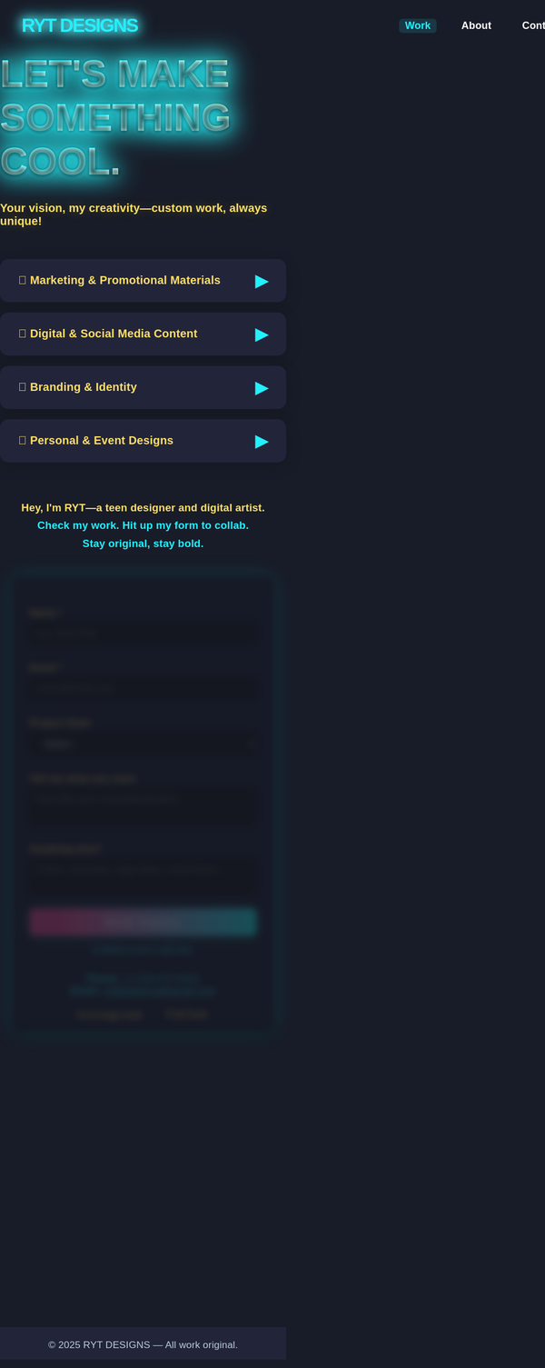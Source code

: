 
<html lang="en">
<head>
  <meta charset="UTF-8" />
  <meta name="viewport" content="width=device-width,initial-scale=1.0"/>
  <title>RYT DESIGNS | Portfolio</title>
  <link href="https://fonts.googleapis.com/css2?family=Montserrat:wght@900;700;400&display=swap" rel="stylesheet">
  <link href="https://calendar.google.com/calendar/scheduling-button-script.css" rel="stylesheet">
  <script src="https://calendar.google.com/calendar/scheduling-button-script.js" async></script>
  <style>
    :root {
      --main-bg: #181c28;
      --panel-bg: #22243a;
      --neon: #23f0ff;
      --accent: #ffe066;
      --white: #fff;
      --hot: #ff4d97;
      --input-bg: #191a1f;
      --form-glow: 0 0 34px #13fff5aa;
      --panel-radius: 15px;
      --shadow: 0 7px 24px #1114;
    }
    html,body {
      background: var(--main-bg);
      color: var(--white);
      font-family: 'Montserrat', Arial, sans-serif;
      min-height: 100vh;
      margin:0;
      padding:0;
    }
    body { letter-spacing: .01em; }
    .nav {
      max-width:1280px;width:100vw;padding:26px 38px 26px 38px;margin:auto;
      display:flex;align-items:center;justify-content:space-between;
      background:transparent;
    }
    .logo { 
      font-size: 2.1rem;
      font-weight: 900;
      color: var(--neon);
      letter-spacing: -2px;
      filter: drop-shadow(0 0 13px var(--neon));
      user-select:none;cursor:pointer;
      text-shadow: 0 0 18px #8ff;
    }
    .menu {
      display:flex;gap:34px;font-weight:700;font-size:1.13rem;user-select:none;
    }
    .menu a {
      color:var(--white);text-decoration:none;transition:.2s;padding:2px 10px;border-radius:6px;
    }
    .menu a.active,.menu a:hover { color:var(--neon); background:rgba(35,240,255,0.13);}
    @media(max-width:700px){ .nav {flex-direction:column;padding:13px 2vw;} .logo {font-size: 1.3rem;} .menu{gap:18px;}}

    .hero {
      text-align:center;margin-top:12px;margin-bottom:12px;
    }
    .hero-title {
      font-size: clamp(2.2rem,7vw,4.5rem);
      font-weight: 900;
      color: var(--neon);
      background: linear-gradient(90deg, #23f0ff 40%, #ffe066 95%);
      -webkit-background-clip: text;
      -webkit-text-fill-color: transparent;
      background-clip: text;
      text-shadow: 0 0 48px var(--neon), 0 2px 8px #000f, 0 1px 1px #d9dcd6;
      filter: brightness(1.5) drop-shadow(0 0 22px #23f0ff);
      letter-spacing:0;
      animation: neonPulse 2.5s infinite alternate;
      margin-bottom: .5em;
      user-select:none;
      text-transform:uppercase;
    }
    @keyframes neonPulse {
      0% { filter: brightness(1.3) drop-shadow(0 0 18px #23f0ff);}
      100% { filter: brightness(1.8) drop-shadow(0 0 31px #ffe066);}
    }
    .hero-sub {
      font-size:1.26rem;font-weight:600;color:var(--accent);text-shadow: 0 1px 19px #ffe06644;
    }

    /* Accordion Styles */
    .accordion {
      max-width: 670px; margin:55px auto 38px auto;
    }
    .accordion-section {
      background: var(--panel-bg);
      margin-bottom: 18px;
      border-radius: var(--panel-radius);
      box-shadow: var(--shadow);
      overflow: hidden;
      transition: box-shadow .24s;
    }
    .accordion-header {
      padding: 21px 32px;
      font-size: 1.25rem;
      font-weight: 800;
      letter-spacing: 0.01em;
      color: var(--accent);
      cursor: pointer;
      position: relative;
      display: flex;
      align-items: center;
      user-select: none;
      background: none;
      border: none;
      width: 100%;
      outline: none;
      transition: background 0.19s;
    }
    .accordion-header:hover,
    .accordion-section.open .accordion-header {
      background: #2a314e;
    }
    .accordion-header .arrow {
      margin-left:auto;
      transition:transform .22s;
      font-size: 1.45em;
      color: var(--neon);
    }
    .accordion-section.open .accordion-header .arrow {
      transform: rotate(90deg);
    }
    .accordion-panel {
      max-height: 0;
      overflow: hidden;
      background: var(--panel-bg);
      transition: max-height 0.44s cubic-bezier(.62,0,.23,1), padding .28s, opacity .36s;
      padding: 0 28px;
      opacity: .32;
    }
    .accordion-section.open .accordion-panel {
      max-height: 1800px;
      padding: 16px 28px 18px 28px;
      opacity:1;
      transition: max-height .71s cubic-bezier(.11,.77,.46,1.18), padding .36s, opacity .41s;
    }
    .item-list {
      margin:0 0 6px 0;padding:0;list-style:none;font-size:1.02rem;color:var(--white);
      line-height:1.77;
    }
    .item-list b {
      color: var(--neon);
    }
    .gallery-mini {
      display: flex; flex-wrap: wrap; gap:21px 21px; justify-content: flex-start;
      margin-top:12px; margin-bottom:7px;
      transition: gap .19s;
    }
    .gallery-img {
      background:#fff;
      border-radius:10px;
      box-shadow:0 3px 16px #2228;
      max-width:148px;
      min-width:110px;
      width: 100%;
      aspect-ratio: 1/1;
      object-fit:cover;
      border:3px solid var(--neon);
      transition: transform .19s, box-shadow .2s;
      cursor: pointer;
      margin-bottom:5px;
      display: block;
      position: relative;
    }
    .gallery-img:hover {
      transform: scale(1.12) rotate(-3deg);
      box-shadow:0 7px 36px #23f0ff99;
      z-index: 5;
    }
    .gallery-caption {
      color: var(--panel-bg);
      font-weight: 800;
      font-size: 1.02em;
      padding: 2px 10px 0 5px;
      text-align: left;
      margin-bottom: 16px;
      display: block;
    }
    /* Modal */
    .modal-bg {
      display: none;
      position: fixed; left:0;top:0;right:0;bottom:0;
      background: rgba(24,28,40,0.86);
      z-index: 1002;
      justify-content: center;
      align-items: center;
      animation: fadeInBg .23s;
    }
    @keyframes fadeInBg { 0%{ opacity:0;} 100%{ opacity:1;}}
    .modal-bg.active { display: flex; }
    .modal-view {
      background: var(--panel-bg);
      border-radius: 14px;
      padding: 30px 20px 22px 20px;
      max-width: 98vw;
      text-align: center;
      box-shadow: 0 7px 32px #000d;
      position: relative;
      min-width: 240px;
      animation: popUpModal .25s;
    }
    @keyframes popUpModal { 0%{ transform: scale(.8); opacity:0;} 100%{ transform:scale(1); opacity:1;}}
    .modal-view img {
      width: clamp(160px,40vw,450px);
      max-width: 80vw;
      max-height: 70vh;
      aspect-ratio: 1/1;
      border-radius: 11px;
      background: #fff;
      border:3px solid var(--neon);
      margin-bottom: 0.7em;
      object-fit: contain;
      box-shadow:0 6px 48px #23f0ff44;
    }
    .modal-caption {
      font-size: 1.13em;
      color: var(--accent);
      font-weight: 800;
    }
    .modal-close {
      position: absolute;
      right: 11px; top: 11px; font-size:1.85em; color:var(--neon);background:none;
      border:none;cursor:pointer;transition:color .21s;line-height:0;
    }
    .modal-close:hover { color: var(--hot);}
    @media (max-width: 610px) { .gallery-mini{ gap:9px 3vw; } .modal-view img{ width:90vw;}}
    /* Contact/Other styles (left as in your current code) ... */
    .form-section {display: flex; flex-direction: column; align-items: center; margin-bottom:65px;}
    .form-panel {background: var(--panel-bg);border-radius: var(--panel-radius);box-shadow: var(--form-glow),0 6px 20px #000f;padding:36px 30px 19px 30px;max-width:400px; width:95vw; margin: 0 auto;animation: glowIn 1.3s;position:relative;}
    @keyframes glowIn {0% {filter: brightness(.6) blur(7px); opacity: .33;}100% {filter: none; opacity: 1;}}
    .project-inquiry-form label {font-size:1.03rem;font-weight:700;margin-top:1.09em;margin-bottom:7px;display:block;color:var(--accent);letter-spacing:0.04em;}
    .project-inquiry-form input, .project-inquiry-form textarea, .project-inquiry-form select {width:100%;margin-bottom:14px;border:none;border-radius:7px;background:var(--input-bg);color:#fff;font-size:1.08rem;padding:9px 11px;font-family:inherit;outline:none;transition:box-shadow .13s;}
    .project-inquiry-form input:focus,.project-inquiry-form textarea:focus{box-shadow:0 0 0 2px var(--neon) inset;}
    .project-inquiry-form textarea {min-height:66px;}
    .project-inquiry-form button {background: linear-gradient(90deg, var(--hot) 13%, var(--neon));color: #fff; border: none; border-radius:8px; padding:13px 0;font-size:1.17rem;width:100%;font-weight:800;margin-top:8px;transition:background .17s, filter .11s;box-shadow:0 3px 24px #23f0ff44;letter-spacing:.1em; cursor:pointer;filter: brightness(1.08);}
    .project-inquiry-form button:hover {background: linear-gradient(90deg, var(--neon) 20%, var(--hot));filter:brightness(1.15);}
    .form-success,.form-error {text-align:center;font-weight:800;font-size:1.05rem;padding:5px 0 7px 0;}
    .form-success{color:var(--neon);}
    .form-error{color:var(--hot);}
    .contact-or {text-align:center;margin:17px 0 9px 0;font-weight:700;color:var(--neon);}
    .form-panel .calendar-booking {display:flex;justify-content:center;margin-top:14px;margin-bottom:19px;}
    #gcal-button-container button, #gcal-button-container > div > button {font-size:1.10rem !important;padding:14px 31px !important;border-radius:10px !important;font-weight:900 !important;letter-spacing:0.09em !important;background:linear-gradient(90deg,#23f0ff 20%,#ffe066 99%)!important;color:#181c28!important;border:0!important;box-shadow:0 1px 9px #23f0ff44 !important;margin:auto !important;text-transform:uppercase;}
    .contact-info {color:var(--neon);margin:0.7em 0 0.3em 0;text-align:center;font-size: 1.09rem;}
    .social-row {display:flex; justify-content:center; gap:2.1em; margin-top:1.1em; font-weight:900; font-size:1.16rem; letter-spacing:.17em;}
    .social-row a { color: var(--accent); text-decoration:none;transition:color .19s; }
    .social-row a:hover { color:var(--hot);}
    footer {text-align:center; color:#bcccdc;padding:21px 0 15px 0;background:var(--panel-bg);font-size:1.08rem;margin-top:13vh;}
    footer a { color:var(--accent); font-weight:900; text-decoration:none;}
  </style>
</head>
<body>
  <nav class="nav">
    <div class="logo" onclick="window.scrollTo({top:0,behavior:'smooth'})">RYT DESIGNS</div>
    <div class="menu">
      <a href="#work" class="active">Work</a>
      <a href="#about">About</a>
      <a href="#contact">Contact</a>
    </div>
  </nav>
  <section class="hero">
    <div class="hero-title">Let's Make Something Cool.</div>
    <div class="hero-sub">Your vision, my creativity—custom work, always unique!</div>
  </section>

  <!-- Accordion portfolio here! -->
  <div class="accordion" id="work">
    <!-- MARKETING -->
    <div class="accordion-section">
      <button class="accordion-header">
        🧾 Marketing & Promotional Materials <span class="arrow">&#9654;</span>
      </button>
      <div class="accordion-panel">
        <ul class="item-list">
          <li><b>Flyer</b> – $15</li>
          <li><b>Business Cards</b> – $20</li>
          <li><b>Banner</b> – $35</li>
          <li><b>Menus</b> – $20</li>
          <li><b>Presentations</b> – $30</li>
          <li><b>Product Label</b> – $25</li>
          <li><b>Product Design</b> – $40</li>
        </ul>
        <div class="gallery-mini">
          <div>
            <img class="gallery-img" src="https://rytdesignsca.github.io/website%20prototype/Trip%20Itenirary%20.png" alt="Flyer" data-caption="Flyer: Trip Itinerary">
            <div class="gallery-caption">Flyer</div>
          </div>
          <div>
            <img class="gallery-img" src="https://rytdesignsca.github.io/website%20prototype/Menu%204%20website.png" alt="Menu" data-caption="Menu Design">
            <div class="gallery-caption">Menu</div>
          </div>
          <div>
            <img class="gallery-img" src="https://rytdesignsca.github.io/website%20prototype/Logo%204%20website.png" alt="Product Label" data-caption="Logo/Product Label">
            <div class="gallery-caption">Product/Label</div>
          </div>
        </div>
      </div>
    </div>
    <!-- DIGITAL & SOCIAL -->
    <div class="accordion-section">
      <button class="accordion-header">
        🎥 Digital & Social Media Content <span class="arrow">&#9654;</span>
      </button>
      <div class="accordion-panel">
        <ul class="item-list">
          <li><b>Videos for Events</b> – $25</li>
          <li><b>YouTube Thumbnails (Basic)</b> – $20</li>
          <li><b>YouTube Thumbnails (Add-ons)</b> – $35</li>
          <li><b>Basic Designs</b> – $10–$50</li>
        </ul>
        <div class="gallery-mini">
          <div>
            <img class="gallery-img" src="https://rytdesignsca.github.io/website%20prototype/T-Shirt%20design.png" alt="YT Basic Thumb" data-caption="YouTube Thumbnail (Basic)">
            <div class="gallery-caption">YouTube Thumbnail</div>
          </div>
          <div>
            <img class="gallery-img" src="https://rytdesignsca.github.io/website%20prototype/Ryt%20Designs%20Poster.png" alt="Poster/Basic" data-caption="Event Poster/Basic Design">
            <div class="gallery-caption">Poster/Basic Design</div>
          </div>
        </div>
      </div>
    </div>
    <!-- BRANDING & IDENTITY -->
    <div class="accordion-section">
      <button class="accordion-header">
        🎨 Branding & Identity <span class="arrow">&#9654;</span>
      </button>
      <div class="accordion-panel">
        <ul class="item-list">
          <li><b>Logos for Businesses</b> – $30</li>
          <li><b>Clothing Design</b> – $50</li>
          <li><b>Album Cover</b> – $50</li>
        </ul>
        <div class="gallery-mini">
          <div>
            <img class="gallery-img" src="https://rytdesignsca.github.io/website%20prototype/Logo%204%20website.png" alt="Logo" data-caption="Logo/Branding">
            <div class="gallery-caption">Logo</div>
          </div>
          <div>
            <img class="gallery-img" src="https://rytdesignsca.github.io/website%20prototype/T-Shirt%20design.png" alt="Clothing" data-caption="Clothing Design">
            <div class="gallery-caption">Clothing</div>
          </div>
          <div>
            <img class="gallery-img" src="https://rytdesignsca.github.io/website%20prototype/Album%20cover.png" alt="Album Cover" data-caption="Album Cover Art">
            <div class="gallery-caption">Album Cover</div>
          </div>
        </div>
      </div>
    </div>
    <!-- PERSONAL & EVENT -->
    <div class="accordion-section">
      <button class="accordion-header">
        🎉 Personal & Event Designs <span class="arrow">&#9654;</span>
      </button>
      <div class="accordion-panel">
        <ul class="item-list">
          <li><b>Invitations</b> – $24</li>
          <li><b>Celebration Cards</b> – $10</li>
        </ul>
        <div class="gallery-mini">
          <div>
            <img class="gallery-img" src="https://rytdesignsca.github.io/website%20prototype/Trip%20Itenirary%20.png" alt="Invitation" data-caption="Custom Invitation">
            <div class="gallery-caption">Invitation</div>
          </div>
          <div>
            <img class="gallery-img" src="https://rytdesignsca.github.io/website%20prototype/Ryt%20Skin.png" alt="Celebration Card" data-caption="Celebration Card">
            <div class="gallery-caption">Celebration Card</div>
          </div>
        </div>
      </div>
    </div>
  </div>
  <!-- Image Lightbox Modal -->
  <div class="modal-bg" id="imgModal">
    <div class="modal-view">
      <button class="modal-close" id="modalClose" aria-label="Close image">&times;</button>
      <div id="modalPic"></div>
      <div class="modal-caption" id="modalCap"></div>
    </div>
  </div>

  <section id="about" style="max-width:580px;margin:64px auto 42px auto;text-align:center;color:var(--accent);font-size:1.17rem;line-height:1.7;">
    <b>
      Hey, I'm RYT—a teen designer and digital artist. <br>
      <span style="color:var(--neon)">Check my work. Hit up my form to collab. <br> Stay original, stay bold.</span>
    </b>
  </section>

  <section class="form-section" id="contact">
    <div class="form-panel">
      <form id="projectInquiryForm" class="project-inquiry-form" autocomplete="off" method="POST" action="https://formspree.io/f/mjkrwwpk">
        <div class="form-success" id="formSuccess" style="display:none;"></div>
        <div class="form-error" id="formError" style="display:none;"></div>
        <label for="name">Name *</label>
        <input type="text" name="name" placeholder="e.g. Jane Doe" required>
        <label for="email">Email *</label>
        <input type="email" name="email" placeholder="name@email.com" required>
        <label for="style">Project Style</label>
        <select name="style" required>
          <option value="">- Select -</option>
          <option>Modern & Minimalist</option>
          <option>Bold & Vibrant</option>
          <option>Classic & Elegant</option>
          <option>Fun & Playful</option>
          <option>Not sure / Surprise me</option>
        </select>
        <label for="vision">Tell me what you want</label>
        <textarea name="vision" required placeholder="Describe your vision/idea/project..."></textarea>
        <label for="requirements">Anything else?</label>
        <textarea name="requirements" placeholder="Colors, examples, logo ideas, must-haves..."></textarea>
        <button type="submit">Send Inquiry</button>
      </form>
      <div class="contact-or">or Book a 1-on-1 call now:</div>
      <div class="calendar-booking"><div id="gcal-button-container" style="width:100%;"></div></div>
      <div class="contact-info">
        <b>Phone:</b> +1 226-977-9311 <br>
        <b>Email:</b> <a href="mailto:rytdesignsca@gmail.com" style="color:var(--neon);text-decoration:underline;">rytdesignsca@gmail.com</a>
      </div>
      <div class="social-row">
        <a href="https://www.instagram.com/rytdesigns_/" target="_blank">Instagram</a>
        <a href="https://www.tiktok.com/@ryt.designs7" target="_blank">TikTok</a>
      </div>
    </div>
  </section>
  <footer>
    © 2025 RYT DESIGNS — All work original.
  </footer>
  <script>
    // Menu link highlight on scroll (as before)
    function navActive(){
      let y = window.scrollY || window.pageYOffset;
      let links = document.querySelectorAll('.menu a');
      let work = document.getElementById('work').offsetTop - 120;
      let about = document.getElementById('about').offsetTop - 120;
      let contact = document.getElementById('contact').offsetTop - 150;
      links.forEach(a=>a.classList.remove('active'));
      if(y<about) links[0].classList.add('active');
      else if(y<contact) links[1].classList.add('active');
      else links[2].classList.add('active');
    }
    window.addEventListener('scroll', navActive); navActive();

    // Accordion logic
    document.querySelectorAll('.accordion-header').forEach(header => {
      header.addEventListener('click', function(){
        let sec = header.parentElement;
        if (sec.classList.contains('open')) {
          sec.classList.remove('open');
        } else {
          document.querySelectorAll('.accordion-section').forEach(s=>s.classList.remove('open'));
          sec.classList.add('open');
        }
      });
    });
    // Modal logic
    const modal = document.getElementById('imgModal');
    const modalPic = document.getElementById('modalPic');
    const modalCap = document.getElementById('modalCap');
    document.querySelectorAll('.gallery-img').forEach(img=>{
      img.addEventListener('click',function(e){
        modalPic.innerHTML = `<img src='${img.src}' alt='${img.alt}'>`;
        modalCap.textContent = img.getAttribute('data-caption') || img.alt;
        modal.classList.add('active');
      });
    });
    document.getElementById('modalClose').onclick = function(){
      modal.classList.remove('active');
    };
    // Close modal on Esc or bg click
    modal.onclick = function(e){
      if (e.target === modal) modal.classList.remove('active');
    }
    window.addEventListener('keydown', function(e){
      if(e.key === "Escape") modal.classList.remove('active');
    });

    // Form logic/calendar as before
    document.addEventListener("DOMContentLoaded",function(){
      const form=document.getElementById('projectInquiryForm');
      const formSuccess=document.getElementById('formSuccess');
      const formError=document.getElementById('formError');
      if(form){
        form.addEventListener('submit',function(e){
          setTimeout(()=>{
            formSuccess.style.display='block';
            formSuccess.textContent="Thank you! I'll be in touch.";
            formError.style.display="none";
            form.reset();
          }, 300);
        });
      }
      function gcalBtnLoad() {
        var btnTarget=document.getElementById('gcal-button-container');
        if(btnTarget&&window.calendar&&window.calendar.schedulingButton){
          calendar.schedulingButton.load({
            url:'https://calendar.google.com/calendar/appointments/schedules/AcZssZ3VpIaEgD8-5JS2dBR-7XaOx9beJuvfUs5Fq7CtY0VZ1hQdcewcz0RyCSxQClVQWASiLuzz36AK?gv=true',
            color:'#23f0ff',label:'Book Now',target:btnTarget
          });
        } else setTimeout(gcalBtnLoad,400);
      }
      gcalBtnLoad();
    });
  </script>
</body>
</html>
